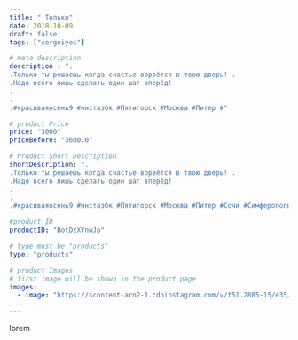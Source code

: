 ```yaml
---
title: " Только"
date: 2018-10-09
draft: false
tags: ["sergeiyes"]

# meta description
description : ".
.Только ты решаешь когда счастье ворвётся в твою дверь! .
.Надо всего лишь сделать один шаг вперёд!
.
.
.#красиваяосень9 #инстазбк #Пятигорск #Москва #Питер #"

# product Price
price: "3000"
priceBefore: "3600.0"

# Product Short Description
shortDescription: ".
.Только ты решаешь когда счастье ворвётся в твою дверь! .
.Надо всего лишь сделать один шаг вперёд!
.
.
.#красиваяосень9 #инстазбк #Пятигорск #Москва #Питер #Сочи #Симферополь #Севастополь  #Анапа #Краснодар #Екатеринбург #Челябинск #Ессентуки #Железноводск #бизнес #Ростовнадону #gruppazahvata #крым #sergeystar"

#product ID
productID: "BotDzXYnwJp"

# type must be "products"
type: "products"

# product Images
# first image will be shown in the product page
images:
  - image: "https://scontent-arn2-1.cdninstagram.com/v/t51.2885-15/e35/42611093_144117046543995_7928838162497879194_n.jpg?se=7&tp=1&_nc_ht=scontent-arn2-1.cdninstagram.com&_nc_cat=103&_nc_ohc=2ERDjOV8jxQAX_rKWGs&ccb=7-4&oh=587b983daf6d8bdfad120253b0f79a47&oe=60839435&_nc_sid=86f79a&ig_cache_key=MTg4NjE4MDU0Mjg4MDA4ODY4MQ%3D%3D.2-ccb7-4"

---
```

lorem
